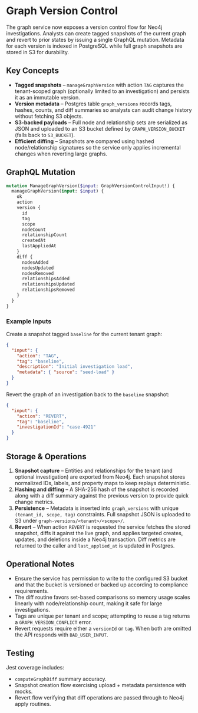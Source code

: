 # Graph Version Control

The graph service now exposes a version control flow for Neo4j investigations. Analysts can create tagged snapshots of the current graph and revert to prior states by issuing a single GraphQL mutation. Metadata for each version is indexed in PostgreSQL while full graph snapshots are stored in S3 for durability.

## Key Concepts

- **Tagged snapshots** – `manageGraphVersion` with action `TAG` captures the tenant-scoped graph (optionally limited to an investigation) and persists it as an immutable version.
- **Version metadata** – Postgres table `graph_versions` records tags, hashes, counts, and diff summaries so analysts can audit change history without fetching S3 objects.
- **S3-backed payloads** – Full node and relationship sets are serialized as JSON and uploaded to an S3 bucket defined by `GRAPH_VERSION_BUCKET` (falls back to `S3_BUCKET`).
- **Efficient diffing** – Snapshots are compared using hashed node/relationship signatures so the service only applies incremental changes when reverting large graphs.

## GraphQL Mutation

```graphql
mutation ManageGraphVersion($input: GraphVersionControlInput!) {
  manageGraphVersion(input: $input) {
    ok
    action
    version {
      id
      tag
      scope
      nodeCount
      relationshipCount
      createdAt
      lastAppliedAt
    }
    diff {
      nodesAdded
      nodesUpdated
      nodesRemoved
      relationshipsAdded
      relationshipsUpdated
      relationshipsRemoved
    }
  }
}
```

### Example Inputs

Create a snapshot tagged `baseline` for the current tenant graph:

```json
{
  "input": {
    "action": "TAG",
    "tag": "baseline",
    "description": "Initial investigation load",
    "metadata": { "source": "seed-load" }
  }
}
```

Revert the graph of an investigation back to the `baseline` snapshot:

```json
{
  "input": {
    "action": "REVERT",
    "tag": "baseline",
    "investigationId": "case-4921"
  }
}
```

## Storage & Operations

1. **Snapshot capture** – Entities and relationships for the tenant (and optional investigation) are exported from Neo4j. Each snapshot stores normalized IDs, labels, and property maps to keep replays deterministic.
2. **Hashing and diffing** – A SHA-256 hash of the snapshot is recorded along with a diff summary against the previous version to provide quick change metrics.
3. **Persistence** – Metadata is inserted into `graph_versions` with unique `(tenant_id, scope, tag)` constraints. Full snapshot JSON is uploaded to S3 under `graph-versions/<tenant>/<scope>/`.
4. **Revert** – When action `REVERT` is requested the service fetches the stored snapshot, diffs it against the live graph, and applies targeted creates, updates, and deletions inside a Neo4j transaction. Diff metrics are returned to the caller and `last_applied_at` is updated in Postgres.

## Operational Notes

- Ensure the service has permission to write to the configured S3 bucket and that the bucket is versioned or backed up according to compliance requirements.
- The diff routine favors set-based comparisons so memory usage scales linearly with node/relationship count, making it safe for large investigations.
- Tags are unique per tenant and scope; attempting to reuse a tag returns a `GRAPH_VERSION_CONFLICT` error.
- Revert requests require either a `versionId` or `tag`. When both are omitted the API responds with `BAD_USER_INPUT`.

## Testing

Jest coverage includes:

- `computeGraphDiff` summary accuracy.
- Snapshot creation flow exercising upload + metadata persistence with mocks.
- Revert flow verifying that diff operations are passed through to Neo4j apply routines.
